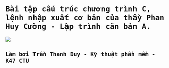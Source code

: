 # `Bài tập cấu trúc chương trình C, lệnh nhập xuất cơ bản của thầy Phan Huy Cường - Lập trình căn bản A.`
![](https://laptrinhcanban.com/c/lap-trinh-c-co-ban/nhap-xuat-trong-c/ham-printf-va-cach-xuat-du-lieu-trong-c/ham-printf-trong-c.png)

## `Làm bởi Trần Thanh Duy - Kỹ thuật phần mềm - K47 CTU`
